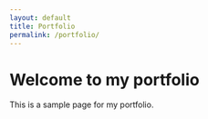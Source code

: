 ```yaml
---
layout: default
title: Portfolio
permalink: /portfolio/
---
```


# Welcome to my portfolio

This is a sample page for my portfolio.
